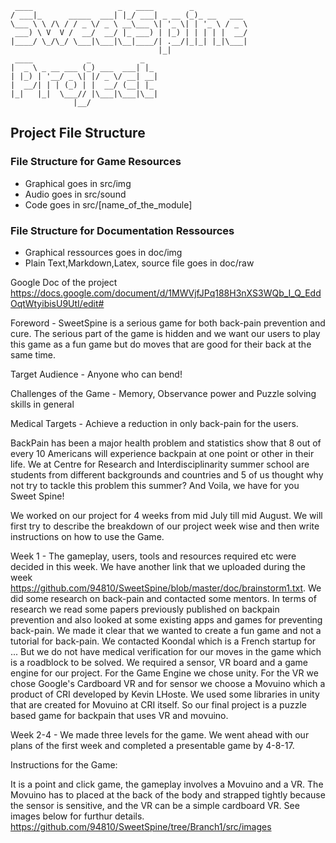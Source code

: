 	
	 ____                   _   ____        _            
	/ ___|_      _____  ___| |_/ ___| _ __ (_)_ __   ___ 
	\___ \ \ /\ / / _ \/ _ \ __\___ \| '_ \| | '_ \ / _ \
	 ___) \ V  V /  __/  __/ |_ ___) | |_) | | | | |  __/
	|____/ \_/\_/ \___|\___|\__|____/| .__/|_|_| |_|\___|
	                                 |_|                 
	 ____            _           _   
	|  _ \ _ __ ___ (_) ___  ___| |_ 
	| |_) | '__/ _ \| |/ _ \/ __| __|
	|  __/| | | (_) | |  __/ (__| |_ 
	|_|   |_|  \___// |\___|\___|\__|
	              |__/    

## Project File Structure

### File Structure for Game Resources

 * Graphical goes in src/img
 * Audio goes in src/sound
 * Code goes in src/[name_of_the_module] 

### File Structure for Documentation Ressources

 * Graphical ressources goes in doc/img
 * Plain Text,Markdown,Latex, source file goes in doc/raw

Google Doc of the project
https://docs.google.com/document/d/1MWVjfJPq188H3nXS3WQb_I_Q_EddOqtWtyibisU9UtI/edit#

Foreword - SweetSpine is a serious game for both back-pain prevention and cure. The serious part of the game is hidden and we want our users to play this game as a fun game but do moves that are good for their back at the same time. 

Target Audience - Anyone who can bend!

Challenges of the Game -  Memory, Observance power and Puzzle solving skills in general

Medical Targets - Achieve a reduction in only back-pain for the users.
 
BackPain has been a major health problem and statistics show that 8 out of every 10 Americans will experience backpain at one point or other in their life. We at Centre for Research and Interdisciplinarity summer school are students from different backgrounds and countries and 5 of us thought why not try to tackle this problem this summer? And Voila, we have for you
Sweet Spine!

We worked on our project for 4 weeks from mid July till mid August. We will first try to describe the breakdown of our project week wise and then write instructions on how to use the Game.

Week 1 - The gameplay, users, tools and resources required etc were decided in this week. We have another link that we uploaded during the week https://github.com/94810/SweetSpine/blob/master/doc/brainstorm1.txt. We did some research on back-pain and contacted some mentors. In terms of research we read some papers previously published on backpain prevention and also looked at some existing apps and games for preventing back-pain. We made it clear that we wanted to create a fun game and not a tutorial for back-pain. We contacted Koondal which is a French startup for ... But we do not have medical verification for our moves in the game which is a roadblock to be solved. We required a sensor, VR board and a game engine for our project. For the Game Engine we chose unity. For the VR we chose Google's Cardboard VR and for sensor we choose a Movuino which a product of CRI developed by Kevin LHoste. We used some libraries in unity that are created for Movuino at CRI itself. So our final project is a puzzle based game for backpain that uses VR and movuino.

Week 2-4 - We made three levels for the game. We went ahead with our plans of the first week and completed a presentable game by 4-8-17.

Instructions for the Game:

It is a point and click game, the gameplay involves a Movuino and a VR. The Movuino has to placed at the back of the body and strapped tightly because the sensor is sensitive, and the VR can be a simple cardboard VR. See images below for furthur details.
https://github.com/94810/SweetSpine/tree/Branch1/src/images
